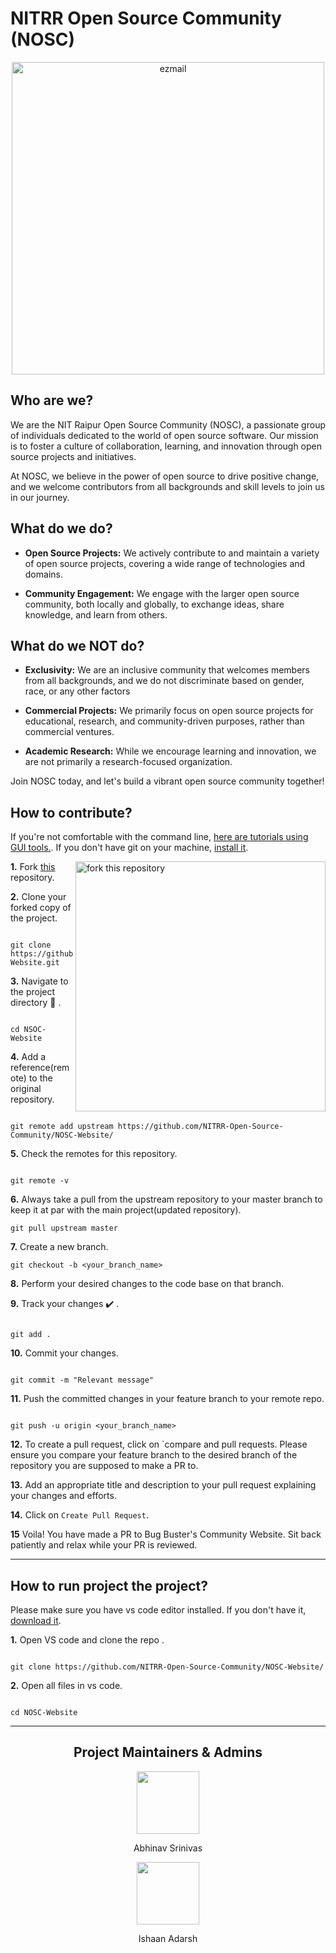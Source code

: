 # NITRR Open Source Community (NOSC)

<p align="center">
    <img src="https://github.com/NITRR-Open-Source-Community/.github/assets/100434702/92cf88fb-fe82-4cb9-914e-3a0c325d590a" alt="ezmail" width="500"/>
</p>


## Who are we?

We are the NIT Raipur Open Source Community (NOSC), a passionate group of individuals dedicated to the world of open source software. Our mission is to foster a culture of collaboration, learning, and innovation through open source projects and initiatives.

At NOSC, we believe in the power of open source to drive positive change, and we welcome contributors from all backgrounds and skill levels to join us in our journey.

## What do we do?

- **Open Source Projects:** We actively contribute to and maintain a variety of open source projects, covering a wide range of technologies and domains.

- **Community Engagement:** We engage with the larger open source community, both locally and globally, to exchange ideas, share knowledge, and learn from others.

## What do we NOT do?

- **Exclusivity:** We are an inclusive community that welcomes members from all backgrounds, and we do not discriminate based on gender, race, or any other factors

- **Commercial Projects:** We primarily focus on open source projects for educational, research, and community-driven purposes, rather than commercial ventures.

- **Academic Research:** While we encourage learning and innovation, we are not primarily a research-focused organization.

Join NOSC today, and let's build a vibrant open source community together!


## How to **contribute**?

If you're not comfortable with the command line, [here are tutorials using GUI tools.](https://docs.github.com/en/desktop/installing-and-configuring-github-desktop/overview/getting-started-with-github-desktop). If you don't have git on your machine, [install it](https://help.github.com/articles/set-up-git/).

<img align="right" width="400" src="https://firstcontributions.github.io/assets/Readme/fork.png" alt="fork this repository" />

**1.** Fork [this](https://github.com/NITRR-Open-Source-Community/NOSC-Website/) repository.



**2.** Clone your forked copy of the project.

```

git clone https://github.com/<your_name>/NOSC-Website.git

```

**3.** Navigate to the project directory :file_folder: .

```

cd NSOC-Website

```

**4.** Add a reference(remote) to the original repository.

```

git remote add upstream https://github.com/NITRR-Open-Source-Community/NOSC-Website/

```

**5.** Check the remotes for this repository.

```

git remote -v

```

**6.** Always take a pull from the upstream repository to your master branch to keep it at par with the main project(updated repository).

```
git pull upstream master
```

**7.** Create a new branch.

```
git checkout -b <your_branch_name>
```

**8.** Perform your desired changes to the code base on that branch.

**9.** Track your changes :heavy_check_mark: .

```

git add .

```

**10.** Commit your changes.

```

git commit -m "Relevant message"

```

**11.** Push the committed changes in your feature branch to your remote repo.

```

git push -u origin <your_branch_name>

```

**12.** To create a pull request, click on `compare and pull requests. Please ensure you compare your feature branch to the desired branch of the repository you are supposed to make a PR to.

**13.** Add an appropriate title and description to your pull request explaining your changes and efforts.

**14.** Click on `Create Pull Request`.

**15** Voila! You have made a PR to Bug Buster's Community Website. Sit back patiently and relax while your PR is reviewed.

<hr>

## How to **run project the project**?

Please make sure you have vs code editor installed. If you don't have it, [download it](https://code.visualstudio.com/download).

**1.** Open VS code and clone the repo .

```

git clone https://github.com/NITRR-Open-Source-Community/NOSC-Website/

```

**2.** Open all files in vs code.

```

cd NOSC-Website

```

<hr>

<h2 align="center"> Project Maintainers & Admins</h2> 
<div align="center"> 
    <a href="https://github.com/nown1ne">
    <img src="https://avatars.githubusercontent.com/u/25835195?v=4" width=100px height=100px />
    </a>
    <p align="center"> Abhinav Srinivas </p>
</div>
<div align="center"> 
    <a href="https://github.com/IshaanAdarsh">
    <img src="https://avatars.githubusercontent.com/u/100434702?v=4" width=100px height=100px />
    </a>
    <p align="center"> Ishaan Adarsh </p>
</div>



<!--
<h2 align="center"> Project Contributors </h2>

<div align="center">
    <a href="https://github.com/NITRR-Open-Source-Community/NOSC-Website/graphs/contributors">
    <img src="https://contrib.rocks/image?repo=NITRR-Open-Source-Community/NOSC-Website" />
    </a>
</div>
-->

<!-- ALL-CONTRIBUTORS-LIST:START - Do not remove or modify this section -->
<!-- prettier-ignore-start -->
<!-- markdownlint-disable -->

<!-- markdownlint-restore -->
<!-- prettier-ignore-end -->

<!-- ALL-CONTRIBUTORS-LIST:END -->

<!-- [![All Contributors](https://img.shields.io/github/all-contributors/NITRR-Open-Source-Community/NOSC-Website/?color=ee8449&style=flat-square)](#contributors) -->

